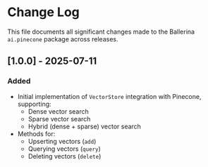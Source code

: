 # Change Log

This file documents all significant changes made to the Ballerina `ai.pinecone` package across releases.

## [1.0.0] - 2025-07-11

### Added
- Initial implementation of `VectorStore` integration with Pinecone, supporting:
  - Dense vector search
  - Sparse vector search
  - Hybrid (dense + sparse) vector search
- Methods for:
  - Upserting vectors (`add`)
  - Querying vectors (`query`)
  - Deleting vectors (`delete`)
